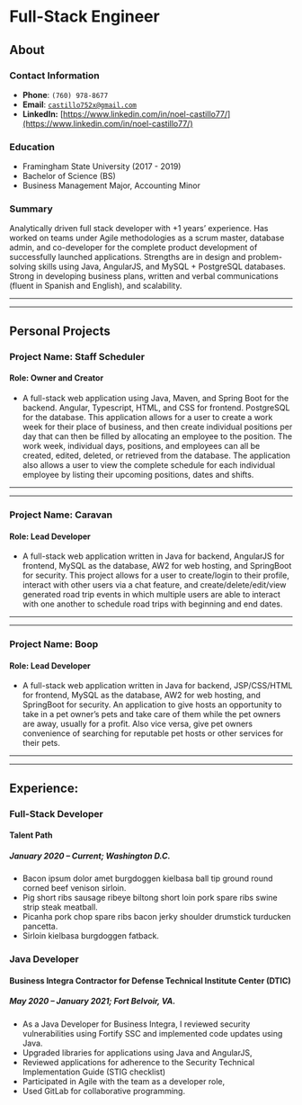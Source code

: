<link rel="stylesheet" type="text/css" media="all" href="./style.css" />

# Full-Stack Engineer

## About

### Contact Information
* **Phone**: `(760) 978-8677`
* **Email**: <a href="mailto:castillo752x@gmail.com">`castillo752x@gmail.com`</a>
* **LinkedIn:** [https://www.linkedin.com/in/noel-castillo77/](https://www.linkedin.com/in/noel-castillo77/)

### Education
* Framingham State University (2017 - 2019)
* Bachelor of Science (BS)
* Business Management Major, Accounting Minor

### Summary
Analytically driven full stack developer with +1 years’ experience. Has
worked on teams under Agile methodologies as a scrum master,
database admin, and co-developer for the complete product
development of successfully launched applications. Strengths are in
design and problem-solving skills using Java, AngularJS, and MySQL + PostgreSQL
databases. Strong in developing business plans, written and verbal
communications (fluent in Spanish and English), and scalability.

<hr><hr>

## Personal Projects

### Project Name: Staff Scheduler
#### Role: Owner and Creator
* A full-stack web application using Java, Maven, and Spring Boot for the backend. Angular, Typescript, HTML, and CSS for frontend. PostgreSQL for the database. This application allows for a user to create a work week for their place of business, and then create individual positions per day that can then be filled by allocating an employee to the position. The work week, individual days, positions, and employees can all be created, edited, deleted, or retrieved from the database. The application also allows a user to view the complete schedule for each individual employee by listing their upcoming positions, dates and shifts.

<hr><hr>

### Project Name: Caravan
#### Role: Lead Developer
* A full-stack web application written in Java for backend,
AngularJS for frontend, MySQL as the database, AW2 for web
hosting, and SpringBoot for security. This project allows for a user to
create/login to their profile, interact with other users via a chat
feature, and create/delete/edit/view generated road trip events in
which multiple users are able to interact with one another to
schedule road trips with beginning and end dates.

<hr><hr>

### Project Name: Boop
#### Role: Lead Developer
* A full-stack web application written in Java for backend, JSP/CSS/HTML for frontend, MySQL as the database, AW2 for web hosting, and SpringBoot for security. An application to give hosts an opportunity to take in a pet owner’s pets and take care of them while the pet owners are away, usually for a profit. Also vice versa, give pet owners convenience of searching for reputable pet hosts or other services for their pets.

<hr><hr>

## Experience:

### Full-Stack Developer
#### Talent Path
##### January 2020 – Current; Washington D.C.

* Bacon ipsum dolor amet burgdoggen kielbasa ball tip ground round corned beef venison sirloin.
* Pig short ribs sausage ribeye biltong short loin pork spare ribs swine strip steak meatball.
* Picanha pork chop spare ribs bacon jerky shoulder drumstick turducken pancetta.
* Sirloin kielbasa burgdoggen fatback.

### Java Developer
#### Business Integra Contractor for Defense Technical Institute Center (DTIC)
##### May 2020 – January 2021; Fort Belvoir, VA.

* As a Java Developer for Business Integra, I reviewed security vulnerabilities using Fortify SSC and implemented code updates using Java.
* Upgraded libraries for applications using Java and AngularJS,
* Reviewed applications for adherence to the Security Technical
Implementation Guide (STIG checklist)
* Participated in Agile with the team as a developer role,
* Used GitLab for collaborative programming.
